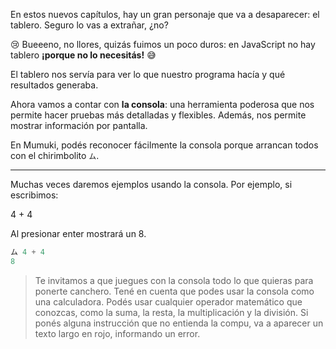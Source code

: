 En estos nuevos capítulos, hay un gran personaje que va a desaparecer: el tablero. Seguro lo vas a extrañar, ¿no?

:cry: Bueeeno, no llores, quizás fuimos un poco duros: en JavaScript no hay tablero **¡porque no lo necesitás!** :sweat_smile: 

El tablero nos servía para ver lo que nuestro programa hacía y qué resultados generaba. 

Ahora vamos a contar con **la consola**: una herramienta poderosa que nos permite hacer pruebas más detalladas y flexibles. Además, nos permite mostrar información por pantalla.

En Mumuki, podés reconocer fácilmente la consola porque arrancan todos con el chirimbolito `ム`.

------------------------
Muchas veces daremos ejemplos usando la consola. Por ejemplo, si escribimos: 

4 + 4 

Al presionar enter mostrará un 8.


```javascript
ム 4 + 4
8
```

> Te invitamos a que juegues con la consola todo lo que quieras para ponerte canchero. Tené en cuenta que podes usar la consola como una calculadora. Podés usar cualquier operador matemático que conozcas, como la suma, la resta, la multiplicación y la división. Si ponés alguna instrucción que no entienda la compu, va a aparecer un texto largo en rojo, informando un error.
